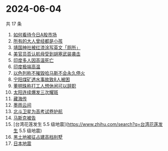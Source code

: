 # 2024-06-04

共 17 条

<!-- BEGIN -->
<!-- 最后更新时间 Tue Jun 04 2024 12:15:28 GMT+0800 (China Standard Time) -->

1. [如何看待今日A股市场](https://www.zhihu.com/search?q=如何看待今日A股市场)
1. [所有的大人曾经都是小孩](https://www.zhihu.com/search?q=所有的大人曾经都是小孩)
1. [靖国神社被红漆涂写英文「厕所」](https://www.zhihu.com/search?q=靖国神社被红漆涂写英文「厕所」)
1. [美官员否认航母受到胡塞武装袭击](https://www.zhihu.com/search?q=美官员否认航母受到胡塞武装袭击)
1. [印度多人因高温死亡](https://www.zhihu.com/search?q=印度多人因高温死亡)
1. [印度极端高温](https://www.zhihu.com/search?q=印度极端高温)
1. [以色列称不摧毁哈马斯不会永久停火](https://www.zhihu.com/search?q=以色列称不摧毁哈马斯不会永久停火)
1. [宁阳煤矿透水事故致8人被困](https://www.zhihu.com/search?q=宁阳煤矿透水事故致8人被困)
1. [董明珠称打工人想休闲可以辞职](https://www.zhihu.com/search?q=董明珠称打工人想休闲可以辞职)
1. [太阳连续爆发三次耀斑](https://www.zhihu.com/search?q=太阳连续爆发三次耀斑)
1. [藏海传](https://www.zhihu.com/search?q=藏海传)
1. [墨雨云间](https://www.zhihu.com/search?q=墨雨云间)
1. [北斗卫星为高考试卷护航](https://www.zhihu.com/search?q=北斗卫星为高考试卷护航)
1. [马斯克被告](https://www.zhihu.com/search?q=马斯克被告)
1. [台湾花莲发生 5.5 级地震](https://www.zhihu.com/search?q=台湾花莲发生 5.5
   级地震)
1. [黑土地被征占建高档别墅](https://www.zhihu.com/search?q=黑土地被征占建高档别墅)
1. [日本地震](https://www.zhihu.com/search?q=日本地震)

<!-- END -->
